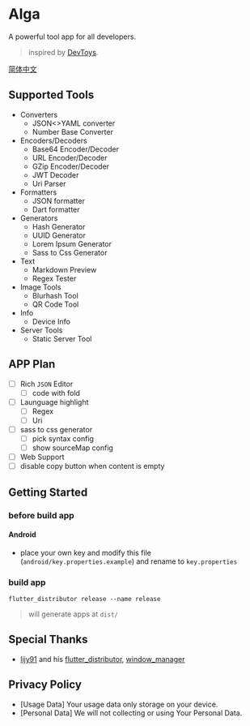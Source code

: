 # Alga

A powerful tool app for all developers.

> inspired by [DevToys](https://github.com/veler/DevToys).

[简体中文](./documents/README_ZH.md)

## Supported Tools

  * Converters
    * JSON<>YAML converter
    * Number Base Converter
  * Encoders/Decoders
    * Base64 Encoder/Decoder
    * URL Encoder/Decoder
    * GZip Encoder/Decoder
    * JWT Decoder
    * Uri Parser
  * Formatters
    * JSON formatter
    * Dart formatter
  * Generators
    * Hash Generator
    * UUID Generator
    * Lorem Ipsum Generator
    * Sass to Css Generator
  * Text
    * Markdown Preview
    * Regex Tester
  * Image Tools
    * Blurhash Tool
    * QR Code Tool
  * Info
    * Device Info
  * Server Tools
    * Static Server Tool

## APP Plan

* [ ] Rich `JSON` Editor
  * [ ] code with fold
* [ ] Launguage highlight
  * [ ] Regex
  * [ ] Uri
* [ ] sass to css generator
  * [ ] pick syntax config
  * [ ] show sourceMap config
* [ ] Web Support
* [ ] disable copy button when content is empty

## Getting Started

### before build app

#### Android

* place your own key and modify this file (`android/key.properties.example`) and rename to `key.properties`

### build app

```shell
flutter_distributor release --name release
```

> will generate apps at `dist/`

## Special Thanks

* [lijy91](https://github.com/lijy91) and his [flutter_distributor](https://github.com/leanflutter/flutter_distributor), [window_manager](https://github.com/leanflutter/window_manager)

## Privacy Policy

* [Usage Data] Your usage data only storage on your device.
* [Personal Data] We will not collecting or using Your Personal Data.
